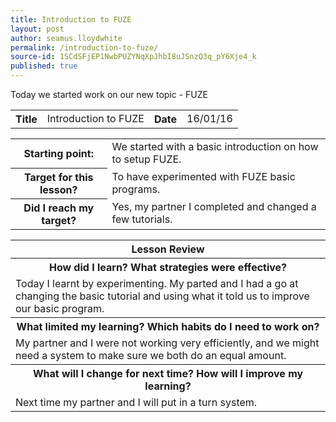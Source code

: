 ```yaml
---
title: Introduction to FUZE
layout: post
author: seamus.lloydwhite
permalink: /introduction-to-fuze/
source-id: 1SCdSFjEP1NwbPUZYNqXpJhbI8uJSnzQ3q_pY6Xje4_k
published: true
---
```

Today we started work on our new topic - FUZE

<table>
  <tr>
    <th>Title</th>
    <td>Introduction to FUZE</td>
    <th>Date</th>
    <td>16/01/16</td>
  </tr>
</table>


<table>
  <tr>
    <th>Starting point:</th>
    <td>We started with a basic introduction on how to setup FUZE.</td>
  </tr>
  <tr>
    <th>Target for this lesson?</th>
    <td>To have experimented with FUZE basic programs.</td>
  </tr>
  <tr>
    <th>Did I reach my target? </th>
    <td> Yes, my partner I completed and changed a few tutorials.</td>
  </tr>
</table>


<table>
  <tr>
    <th>Lesson Review</th>
  </tr>
  <tr>
    <th>How did I learn? What strategies were effective? </th>
  </tr>
  <tr>
    <td>Today I learnt by experimenting. My parted and I had a go at changing the basic tutorial and using what it told us to improve our basic program.</td>
  </tr>
  <tr>
    <th>What limited my learning? Which habits do I need to work on? </th>
  </tr>
  <tr>
    <td>My partner and I were not working very efficiently, and we might need a system to make sure we both do an equal amount.</td>
  </tr>
  <tr>
    <th>What will I change for next time? How will I improve my learning?</th>
  </tr>
  <tr>
    <td> Next time my partner and I will put in a turn system.</td>
  </tr>
</table>


